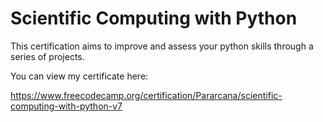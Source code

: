 # Scientific Computing with Python

This certification aims to improve and assess your python skills through a series of projects.

You can view my certificate here:

https://www.freecodecamp.org/certification/Pararcana/scientific-computing-with-python-v7
